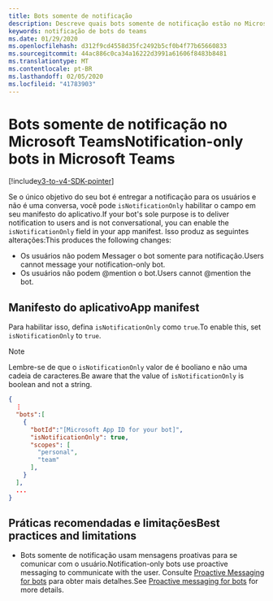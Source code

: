 ```yaml
---
title: Bots somente de notificação
description: Descreve quais bots somente de notificação estão no Microsoft Teams
keywords: notificação de bots do teams
ms.date: 01/29/2020
ms.openlocfilehash: d312f9cd4558d35fc2492b5cf0b4f77b65660833
ms.sourcegitcommit: 44ac886c0ca34a16222d3991a61606f8483b8481
ms.translationtype: MT
ms.contentlocale: pt-BR
ms.lasthandoff: 02/05/2020
ms.locfileid: "41783903"
---
```

# <a name="notification-only-bots-in-microsoft-teams"></a><span data-ttu-id="b4ce4-104">Bots somente de notificação no Microsoft Teams</span><span class="sxs-lookup"><span data-stu-id="b4ce4-104">Notification-only bots in Microsoft Teams</span></span>

[!include[v3-to-v4-SDK-pointer](~/includes/v3-to-v4-pointer-bots.md)]

<span data-ttu-id="b4ce4-105">Se o único objetivo do seu bot é entregar a notificação para os usuários e não é uma conversa, você pode `isNotificationOnly` habilitar o campo em seu manifesto do aplicativo.</span><span class="sxs-lookup"><span data-stu-id="b4ce4-105">If your bot's sole purpose is to deliver notification to users and is not conversational, you can enable the `isNotificationOnly` field in your app manifest.</span></span> <span data-ttu-id="b4ce4-106">Isso produz as seguintes alterações:</span><span class="sxs-lookup"><span data-stu-id="b4ce4-106">This produces the following changes:</span></span>

* <span data-ttu-id="b4ce4-107">Os usuários não podem Messager o bot somente para notificação.</span><span class="sxs-lookup"><span data-stu-id="b4ce4-107">Users cannot message your notification-only bot.</span></span>
* <span data-ttu-id="b4ce4-108">Os usuários não podem @mention o bot.</span><span class="sxs-lookup"><span data-stu-id="b4ce4-108">Users cannot @mention the bot.</span></span>

## <a name="app-manifest"></a><span data-ttu-id="b4ce4-109">Manifesto do aplicativo</span><span class="sxs-lookup"><span data-stu-id="b4ce4-109">App manifest</span></span>

<span data-ttu-id="b4ce4-110">Para habilitar isso, defina `isNotificationOnly` como `true`.</span><span class="sxs-lookup"><span data-stu-id="b4ce4-110">To enable this, set `isNotificationOnly` to `true`.</span></span>

> [!NOTE]
> <span data-ttu-id="b4ce4-111">Lembre-se de que o `isNotificationOnly` valor de é booliano e não uma cadeia de caracteres.</span><span class="sxs-lookup"><span data-stu-id="b4ce4-111">Be aware that the value of `isNotificationOnly` is boolean and not a string.</span></span>

```json
{
  ⋮
  "bots":[
    {
      "botId":"[Microsoft App ID for your bot]",
      "isNotificationOnly": true,
      "scopes": [
        "personal",
        "team"
      ],
    }
  ],
  ...
}
```

## <a name="best-practices-and-limitations"></a><span data-ttu-id="b4ce4-112">Práticas recomendadas e limitações</span><span class="sxs-lookup"><span data-stu-id="b4ce4-112">Best practices and limitations</span></span>

* <span data-ttu-id="b4ce4-113">Bots somente de notificação usam mensagens proativas para se comunicar com o usuário.</span><span class="sxs-lookup"><span data-stu-id="b4ce4-113">Notification-only bots use proactive messaging to communicate with the user.</span></span> <span data-ttu-id="b4ce4-114">Consulte [Proactive Messaging for bots](~/resources/bot-v3/bot-conversations/bots-conv-proactive.md) para obter mais detalhes.</span><span class="sxs-lookup"><span data-stu-id="b4ce4-114">See [Proactive messaging for bots](~/resources/bot-v3/bot-conversations/bots-conv-proactive.md) for more details.</span></span>
